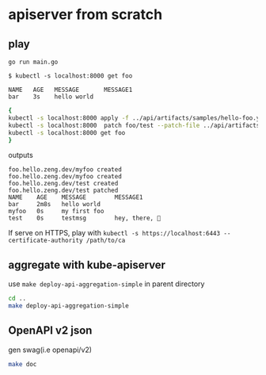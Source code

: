 # apiserver from scratch

## play 
```shell
go run main.go
```

```shell
$ kubectl -s localhost:8000 get foo

NAME   AGE   MESSAGE       MESSAGE1
bar    3s    hello world 
```

```bash
{
kubectl -s localhost:8000 apply -f ../api/artifacts/samples/hello-foo.yml 
kubectl -s localhost:8000  patch foo/test --patch-file ../api/artifacts/samples/patch-hello-foo.yml
kubectl -s localhost:8000 get foo
}
```

outputs
```shell
foo.hello.zeng.dev/myfoo created
foo.hello.zeng.dev/myfoo created
foo.hello.zeng.dev/test created
foo.hello.zeng.dev/test patched
NAME    AGE    MESSAGE        MESSAGE1
bar     2m8s   hello world    
myfoo   0s     my first foo   
test    0s     testmsg        hey, there, 👋
```

If serve on HTTPS, play with `kubectl -s https://localhost:6443 --certificate-authority /path/to/ca`

## aggregate with kube-apiserver
use `make deploy-api-aggregation-simple` in parent directory
```bash
cd ..
make deploy-api-aggregation-simple
```
## OpenAPI v2 json

gen swag(i.e openapi/v2)
```bash
make doc
```